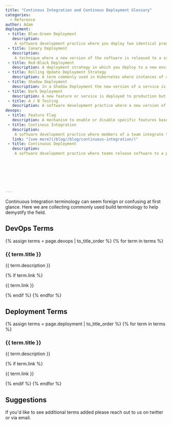```yaml
---
title: "Continous Integration and Continous Deployment Glossary"
categories:
  - Reference
author: Adam
deployment:
 - title: Blue-Green Deployment
   description:
    A software development practice where you deploy two identical production environments. The "blue" environment is the production environment that receives all traffic. The "green" is a duplicate of the "blue". Changes are deployed to the "green" first. Once they have been verified, the "blue" environment is also updated.
 - title: Canary Deployment
   description: 
    A technique where a new version of the software is released to a subset of users, usually a small percentage. This allows the team to monitor the new version for adverse effects. It is named after the canary in the coal mine which allowed miners to tell if it was safe to continue deeper into the mine.
 - title: Red-Black Deployment
   description: A deployment strategy in which you deploy to a new environment, verify that it works, and then switch all traffic to the new environment. This is a synonym for Blue-Green Deployment that had its origins at Netflix.  
 - title: Rolling Update Deployment Strategy
   description: A term commonly used in Kubernetes where instances of a new version of the service are added gradually, and instances of the old services are gradually and gracefully terminated.  
 - title: Shadow Deployment
   description: In a Shadow Deployment the new version of a service is deployed side by side with the existing production version. All requests to the production version are duplicated and sent to the shadow version as well. This is useful for testing performance and stability but care must be taken to ensure non-idempotent actions are mocked or stubbed out.
 - title: Dark Deployment
   description: A new feature or service is deployed to production but not available for use to users.  Often feature flags are used to enable dark features for select users.
 - title: A / B Testing
   description: A software development practice where a new version of software is released to a subset of users and compared to the existing version. The results of the two versions are compared and the version with the best performance is kept.
devops:
 - title: Feature Flag
   description: A mechanism to enable or disable specific features based on certain criteria. The visibility of features to specific users or groups can be controlled by simply flipping a flag. This allows you to release a new feature to a subset of users, monitor their behavior, and if it doesn't work as expected, turn it off and try something else.
 - title: Continous Integration
   description: 
    A software development practice where members of a team integrate their work frequently. An automated build verfies the integration by running a test suite. This helps to detect errors as quickly as possible.
   link: "[see more](/blog//blog/continuous-integration/)"
 - title: Continuous Deployment
   description:
    A software development practice where teams release software to a production environment with the intent of updating it frequently. The actual act of deployment is automated and can be done as frequently as desired.
 
    
  
   
  
 
    
---
```


Continuous Integration terminology can seem foreign or confusing at first glance. Here we are collecting commonly used build terminology to help demystify the field.

## DevOps Terms

{% assign terms = page.devops | to_title_order %}
{% for term in terms %}
  <h3>{{ term.title }}</h3>
  <p>{{ term.description }}</p>
  {% if term.link  %}
  <p>{{ term.link }}</p> 
  {% endif %}
{% endfor %}

## Deployment Terms
{% assign terms = page.deployment | to_title_order %}
{% for term in terms %}
  <h3>{{ term.title }}</h3>
  <p>{{ term.description }}</p>
  {% if term.link  %}
  <p>{{ term.link }}</p> 
  {% endif %}
{% endfor %}

## Suggestions

If you'd like to see additional terms added please reach out to us on twitter or via email.